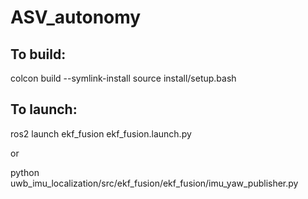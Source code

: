 # ASV_autonomy


## To build:

colcon build --symlink-install
source install/setup.bash

## To launch:
ros2 launch ekf_fusion ekf_fusion.launch.py

or 

python uwb_imu_localization/src/ekf_fusion/ekf_fusion/imu_yaw_publisher.py
